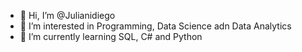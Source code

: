 - 👋 Hi, I’m @Julianidiego
- 👀 I’m interested in Programming, Data Science adn Data Analytics
- 🌱 I’m currently learning SQL, C# and Python
<!---
Julianidiego/Julianidiego is a ✨ special ✨ repository because its `README.md` (this file) appears on your GitHub profile.
You can click the Preview link to take a look at your changes.
--->
